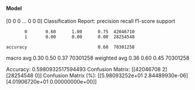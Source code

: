 #### Model
[0 0 0 ... 0 0 0]
Classification Report:
              precision    recall  f1-score   support

           0       0.60      1.00      0.75  42046710
           1       0.00      0.00      0.00  28254548

    accuracy                           0.60  70301258
   macro avg       0.30      0.50      0.37  70301258
weighted avg       0.36      0.60      0.45  70301258

Accuracy: 0.5980932517594493
Confusion Matrix:
[[42046708        2]
 [28254548        0]]
Confusion Matrix (%):
[[5.98093252e+01 2.84489930e-06]
 [4.01906720e+01 0.00000000e+00]]
